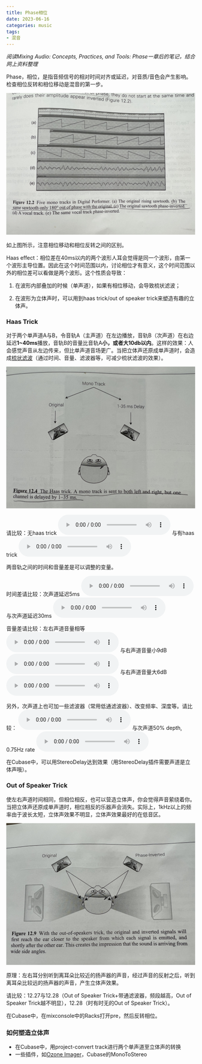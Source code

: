 ```yaml
---
title: Phase相位
date: 2023-06-16
categories: music
tags:
- 混音
---
```


*阅读Mixing Audio: Concepts, Practices, and Tools: Phase一章后的笔记，结合网上资料整理*

Phase，相位，是指音频信号的相对时间对齐或延迟，对音质/音色会产生影响。检查相位反转和相位移动是混音的第一步。

![](/assets/images/music/phase_invert_shift.jpg)

如上图所示，注意相位移动和相位反转之间的区别。

Haas effect：相位差在40ms以内的两个波形人耳会觉得是同一个波形，由第一个波形主导位置。因此在这个时间范围以内，讨论相位才有意义，这个时间范围以外的相位差可以看做是两个波形。这个性质会导致：

1. 在波形内部叠加的时候（单声道），如果有相位移动，会导致梳状滤波；

2. 在波形为立体声时，可以用到haas trick/out of speaker trick来塑造有趣的立体声。


### Haas Trick

对于两个单声道A与B，令音轨A（主声道）在左边播放，音轨B（次声道）在右边延迟**1~40ms**播放，音轨B的音量比音轨A**小，或者大10db以内**。这样的效果：人会感觉声音从左边传来，但比单声道音场更广。当把立体声还原成单声道时，会造成[梳状滤波](https://www.youtube.com/watch?v=0wvlrBx3U4c&t=636s)（通过时间、音量、滤波器等，可减少梳状滤波的效果）。

![](/assets/images/music/haas_trick.jpg)

请比较：无haas trick
<audio controls>
  <source src="/assets/music/12.15.wav" type="audio/wav">
</audio>
与有haas trick
<audio controls>
  <source src="/assets/music/12.19.wav" type="audio/wav">
</audio>

两音轨之间的时间和音量差是可以调整的变量。

时间差请比较：次声道延迟5ms
<audio controls>
  <source src="/assets/music/12.10.wav" type="audio/wav">
</audio>
与次声道延迟30ms
<audio controls>
  <source src="/assets/music/12.11.wav" type="audio/wav">
</audio>

音量差请比较：左右声道音量相等
<audio controls>
  <source src="/assets/music/12.19.wav" type="audio/wav">
</audio>
与右声道音量小9dB
<audio controls>
  <source src="/assets/music/12.16.wav" type="audio/wav">
</audio>
与右声道音量大6dB
<audio controls>
  <source src="/assets/music/12.21.wav" type="audio/wav">
</audio>

另外，次声道上也可加一些滤波器（常用低通滤波器）、改变频率、深度等。请比较：
<audio controls>
  <source src="/assets/music/12.11.wav" type="audio/wav">
</audio>
与次声道50% depth, 0.75Hz rate
<audio controls>
  <source src="/assets/music/12.22.wav" type="audio/wav">
</audio>

在Cubase中，可以用StereoDelay达到效果（用StereoDelay插件需要声道是立体声哦）。


### Out of Speaker Trick

使左右声道时间相同，但相位相反，也可以营造立体声，你会觉得声音萦绕着你。当把立体声还原成单声道时，相位相反的乐器声会消失。实际上，1kHz以上的频率由于波长太短，立体声效果不明显，立体声效果最好的在低音区。

![](/assets/images/music/oos_trick.jpg)

原理：左右耳分别听到离耳朵比较近的扬声器的声音，经过声音的反射之后，听到离耳朵比较远的扬声器的声音，产生立体声效果。

请比较：12.27与12.28（Out of Speaker Trick+带通滤波器，频段越高，Out of Speaker Trick越不明显），12.28（时有时无的Out of Speaker Trick）。

在Cubase中，在mixconsole中的Racks打开pre，然后反转相位。


### 如何塑造立体声

- 在Cubase中，用project-convert track进行两个单声道至立体声的转换
- 一些插件，如[Ozone Imager](https://www.izotope.com/en/learn/what-is-the-haas-effect.html)，Cubase的MonoToStereo

